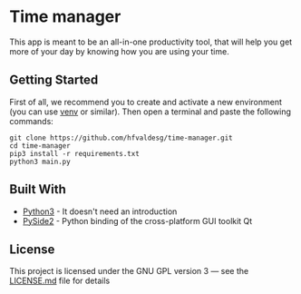 # Time manager

This app is meant to be an all-in-one productivity tool, that will help you get more of your day by knowing how you are using your time.

## Getting Started

First of all, we recommend you to create and activate a new environment (you can use [venv](https://virtualenv.pypa.io/en/latest/userguide/#usage) or similar). Then open a terminal and paste the following commands:

	git clone https://github.com/hfvaldesg/time-manager.git
	cd time-manager
	pip3 install -r requirements.txt
	python3 main.py


## Built With

* [Python3](https://www.python.org/) - It doesn't need an introduction
* [PySide2](https://www.qt.io/qt-for-python) - Python binding of the cross-platform GUI toolkit Qt

## License

This project is licensed under the GNU GPL version 3 &mdash; see the [LICENSE.md](LICENSE.md) file for details